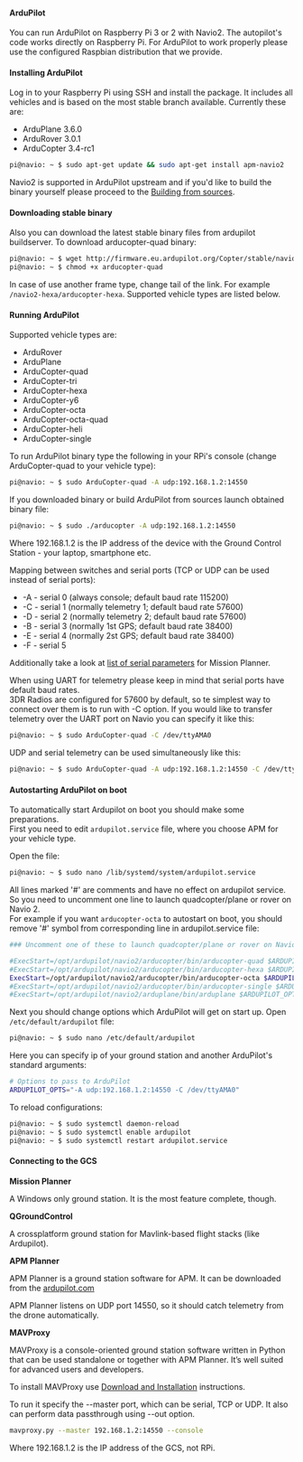 #### ArduPilot

You can run ArduPilot on Raspberry Pi 3 or 2 with Navio2. The autopilot's code works directly on Raspberry Pi. For ArduPilot to work properly please use the configured Raspbian distribution that we provide.  

#### Installing ArduPilot

Log in to your Raspberry Pi using SSH and install the package. It includes all vehicles and is based on the most stable branch available. Currently these are:

* ArduPlane 3.6.0
* ArduRover 3.0.1
* ArduCopter 3.4-rc1

```bash
pi@navio: ~ $ sudo apt-get update && sudo apt-get install apm-navio2
```
Navio2 is supported in ArduPilot upstream and if you'd like to build the binary yourself please proceed to the [Building from sources](building-from-sources.md).

#### Downloading stable binary

Also you can download the latest stable binary files from ardupilot buildserver. To download arducopter-quad binary:

```bash
pi@navio: ~ $ wget http://firmware.eu.ardupilot.org/Copter/stable/navio2-quad/arducopter-quad
pi@navio: ~ $ chmod +x arducopter-quad
```
In case of use another frame type, change tail of the link. For example `/navio2-hexa/arducopter-hexa`. Supported vehicle types are listed below.

#### Running ArduPilot

Supported vehicle types are:

* ArduRover
* ArduPlane
* ArduCopter-quad
* ArduCopter-tri
* ArduCopter-hexa
* ArduCopter-y6
* ArduCopter-octa
* ArduCopter-octa-quad
* ArduCopter-heli
* ArduCopter-single

To run ArduPilot binary type the following in your RPi's console (change ArduCopter-quad to your vehicle type):

```bash
pi@navio: ~ $ sudo ArduCopter-quad -A udp:192.168.1.2:14550
```
If you downloaded binary or build ArduPilot from sources launch obtained binary file:
```bash
pi@navio: ~ $ sudo ./arducopter -A udp:192.168.1.2:14550
```

Where 192.168.1.2 is the IP address of the device with the Ground Control Station - your laptop, smartphone etc.

Mapping between switches and serial ports (TCP or UDP can be used instead of serial ports):

* -A - serial 0 (always console; default baud rate 115200)  
* -C - serial 1 (normally telemetry 1; default baud rate 57600)  
* -D - serial 2 (normally telemetry 2; default baud rate 57600)  
* -B - serial 3 (normally 1st GPS; default baud rate 38400)  
* -E - serial 4 (normally 2st GPS; default baud rate 38400)  
* -F - serial 5  

Additionally take a look at [list of serial parameters](http://ardupilot.org/copter/docs/parameters.html?highlight=serial#serial-parameters) for Mission Planner.

When using UART for telemetry please keep in mind that serial ports have default baud rates.   
3DR Radios are configured for 57600 by default, so te simplest way to connect over them is to run with -C option.
If you would like to transfer telemetry over the UART port on Navio you can specify it like this:

```bash
pi@navio: ~ $ sudo ArduCopter-quad -C /dev/ttyAMA0
```

UDP and serial telemetry can be used simultaneously like this:

```bash
pi@navio: ~ $ sudo ArduCopter-quad -A udp:192.168.1.2:14550 -C /dev/ttyAMA0
```

#### Autostarting ArduPilot on boot

To automatically start Ardupilot on boot you should make some preparations.  
First you need to edit `ardupilot.service` file, where you choose APM for your vehicle type.

Open the file:

```bash
pi@navio: ~ $ sudo nano /lib/systemd/system/ardupilot.service 
```

All lines marked '#' are comments and have no effect on ardupilot service. So you need to uncomment one line to launch quadcopter/plane or rover on Navio 2.  
For example if you want `arducopter-octa` to autostart on boot, you should remove '#' symbol from corresponding line in ardupilot.service file:

```bash
### Uncomment one of these to launch quadcopter/plane or rover on Navio 2 #####

#ExecStart=/opt/ardupilot/navio2/arducopter/bin/arducopter-quad $ARDUPILOT_OPTS
#ExecStart=/opt/ardupilot/navio2/arducopter/bin/arducopter-hexa $ARDUPILOT_OPTS
ExecStart=/opt/ardupilot/navio2/arducopter/bin/arducopter-octa $ARDUPILOT_OPTS
#ExecStart=/opt/ardupilot/navio2/arducopter/bin/arducopter-single $ARDUPILOT_OPTS
#ExecStart=/opt/ardupilot/navio2/arduplane/bin/arduplane $ARDUPILOT_OPTS
```

Next you should change options which ArduPilot will get on start up. Open `/etc/default/ardupilot` file:

```bash
pi@navio: ~ $ sudo nano /etc/default/ardupilot
```

Here you can specify ip of your ground station and another ArduPilot's standard arguments:

```bash
# Options to pass to ArduPilot
ARDUPILOT_OPTS="-A udp:192.168.1.2:14550 -C /dev/ttyAMA0"
```

To reload configurations:

```bash
pi@navio: ~ $ sudo systemctl daemon-reload
pi@navio: ~ $ sudo systemctl enable ardupilot
pi@navio: ~ $ sudo systemctl restart ardupilot.service
```



#### Connecting to the GCS

**Mission Planner**

A Windows only ground station. It is the most feature complete, though.

**QGroundControl**

A crossplatform ground station for Mavlink-based flight stacks (like Ardupilot).

**APM Planner**

APM Planner is a ground station software for APM. It can be downloaded from the
[ardupilot.com](http://ardupilot.com/downloads/?category=35)

APM Planner listens on UDP port 14550, so it should catch telemetry from the drone automatically.

**MAVProxy**

MAVProxy is a console-oriented ground station software written in Python that can be used standalone or together with APM Planner. It’s well suited for advanced users and developers.

To install MAVProxy use [Download and Installation](http://ardupilot.github.io/MAVProxy/html/getting_started/download_and_installation.html) instructions.


To run it specify the --master port, which can be serial, TCP or UDP. It also can perform data passthrough using --out option.

```bash
mavproxy.py --master 192.168.1.2:14550 --console
```

Where 192.168.1.2 is the IP address of the GCS, not RPi.
